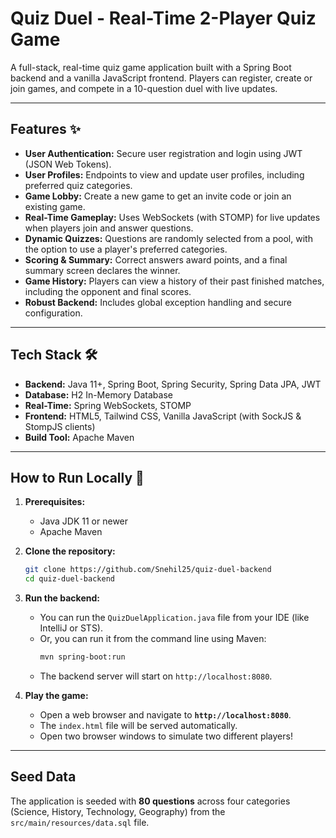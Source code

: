 # Quiz Duel - Real-Time 2-Player Quiz Game

A full-stack, real-time quiz game application built with a Spring Boot backend and a vanilla JavaScript frontend. Players can register, create or join games, and compete in a 10-question duel with live updates.

---

## Features ✨

* **User Authentication:** Secure user registration and login using JWT (JSON Web Tokens).
* **User Profiles:** Endpoints to view and update user profiles, including preferred quiz categories.
* **Game Lobby:** Create a new game to get an invite code or join an existing game.
* **Real-Time Gameplay:** Uses WebSockets (with STOMP) for live updates when players join and answer questions.
* **Dynamic Quizzes:** Questions are randomly selected from a pool, with the option to use a player's preferred categories.
* **Scoring & Summary:** Correct answers award points, and a final summary screen declares the winner.
* **Game History:** Players can view a history of their past finished matches, including the opponent and final scores.
* **Robust Backend:** Includes global exception handling and secure configuration.

---

## Tech Stack 🛠️

* **Backend:** Java 11+, Spring Boot, Spring Security, Spring Data JPA, JWT
* **Database:** H2 In-Memory Database
* **Real-Time:** Spring WebSockets, STOMP
* **Frontend:** HTML5, Tailwind CSS, Vanilla JavaScript (with SockJS & StompJS clients)
* **Build Tool:** Apache Maven

---

## How to Run Locally 🚀

1.  **Prerequisites:**
    * Java JDK 11 or newer
    * Apache Maven

2.  **Clone the repository:**
    ```bash
    git clone https://github.com/Snehil25/quiz-duel-backend
    cd quiz-duel-backend
    ```

3.  **Run the backend:**
    * You can run the `QuizDuelApplication.java` file from your IDE (like IntelliJ or STS).
    * Or, you can run it from the command line using Maven:
        ```bash
        mvn spring-boot:run
        ```
    * The backend server will start on `http://localhost:8080`.

4.  **Play the game:**
    * Open a web browser and navigate to **`http://localhost:8080`**.
    * The `index.html` file will be served automatically.
    * Open two browser windows to simulate two different players!

---

## Seed Data

The application is seeded with **80 questions** across four categories (Science, History, Technology, Geography) from the `src/main/resources/data.sql` file.
